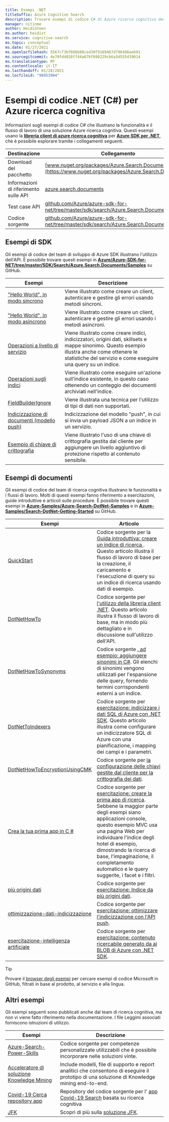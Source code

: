```yaml
---
title: Esempi .NET
titleSuffix: Azure Cognitive Search
description: Trovare esempi di codice C# di Azure ricerca cognitiva demo che usano le librerie client .NET.
manager: nitinme
author: HeidiSteen
ms.author: heidist
ms.service: cognitive-search
ms.topic: conceptual
ms.date: 01/27/2021
ms.openlocfilehash: 5567cf3bf606b08ce430f9189467d796498ae691
ms.sourcegitcommit: 4e70fd4028ff44a676f698229cb6a3d555439014
ms.translationtype: MT
ms.contentlocale: it-IT
ms.lasthandoff: 01/28/2021
ms.locfileid: "98953904"
---
```

# <a name="net-c-code-samples-for-azure-cognitive-search"></a>Esempi di codice .NET (C#) per Azure ricerca cognitiva

Informazioni sugli esempi di codice C# che illustrano la funzionalità e il flusso di lavoro di una soluzione Azure ricerca cognitiva. Questi esempi usano la [**libreria client di azure ricerca cognitiva**](/dotnet/api/overview/azure/search) per [**Azure SDK per .NET**](/dotnet/azure/), che è possibile esplorare tramite i collegamenti seguenti.

| Destinazione | Collegamento |
|--------|------|
| Download del pacchetto | [www.nuget.org/packages/Azure.Search.Documents/](https://www.nuget.org/packages/Azure.Search.Documents/) |
| Informazioni di riferimento sulle API | [azure.search.documents](/dotnet/api/azure.search.documents)  |
| Test case API | [github.com/Azure/azure-sdk-for-net/tree/master/sdk/search/Azure.Search.Documents/test](https://github.com/Azure/azure-sdk-for-net/tree/master/sdk/search/Azure.Search.Documents/tests) |
| Codice sorgente | [github.com/Azure/azure-sdk-for-net/tree/master/sdk/search/Azure.Search.Documents/src](https://github.com/Azure/azure-sdk-for-net/tree/master/sdk/search/Azure.Search.Documents/src)  |

## <a name="sdk-samples"></a>Esempi di SDK

Gli esempi di codice del team di sviluppo di Azure SDK illustrano l'utilizzo dell'API. È possibile trovare questi esempi in [**Azure/Azure-SDK-for-NET/tree/master/SDK/Search/Azure.Search.Documents/Samples**](https://github.com/Azure/azure-sdk-for-net/blob/master/sdk/search/Azure.Search.Documents/samples/) su GitHub.

| Esempi | Descrizione |
|---------|-------------|
| ["Hello World", in modo sincrono](https://github.com/Azure/azure-sdk-for-net/blob/master/sdk/search/Azure.Search.Documents/samples/Sample01a_HelloWorld.md) | Viene illustrato come creare un client, autenticare e gestire gli errori usando metodi sincroni.|
| ["Hello World", in modo asincrono](https://github.com/Azure/azure-sdk-for-net/blob/master/sdk/search/Azure.Search.Documents/samples/Sample01b_HelloWorldAsync.md) | Viene illustrato come creare un client, autenticare e gestire gli errori usando i metodi asincroni.  |
| [Operazioni a livello di servizio](https://github.com/Azure/azure-sdk-for-net/blob/master/sdk/search/Azure.Search.Documents/samples/Sample02_Service.md) | Viene illustrato come creare indici, indicizzatori, origini dati, skillsets e mappe sinonimo. Questo esempio illustra anche come ottenere le statistiche del servizio e come eseguire una query su un indice.  |
| [Operazioni sugli indici](https://github.com/Azure/azure-sdk-for-net/blob/master/sdk/search/Azure.Search.Documents/samples/Sample03_Index.md) | Viene illustrato come eseguire un'azione sull'indice esistente, in questo caso ottenendo un conteggio dei documenti archiviati nell'indice.  |
| [FieldBuilderIgnore](https://github.com/Azure/azure-sdk-for-net/blob/master/sdk/search/Azure.Search.Documents/samples/Sample04_FieldBuilderIgnore.md) | Viene illustrata una tecnica per l'utilizzo di tipi di dati non supportati.  |
| [Indicizzazione di documenti (modello push)](https://github.com/Azure/azure-sdk-for-net/blob/master/sdk/search/Azure.Search.Documents/samples/Sample05_IndexingDocuments.md) | Indicizzazione del modello "push", in cui si invia un payload JSON a un indice in un servizio.   |
| [Esempio di chiave di crittografia](https://github.com/Azure/azure-sdk-for-net/blob/master/sdk/search/Azure.Search.Documents/samples/Sample06_EncryptedIndex.md) | Viene illustrato l'uso di una chiave di crittografia gestita dal cliente per aggiungere un livello aggiuntivo di protezione rispetto al contenuto sensibile.  |

## <a name="doc-samples"></a>Esempi di documenti

Gli esempi di codice del team di ricerca cognitiva illustrano le funzionalità e i flussi di lavoro. Molti di questi esempi fanno riferimento a esercitazioni, guide introduttive e articoli sulle procedure. È possibile trovare questi esempi in [**Azure-Samples/Azure-Search-DotNet-Samples**](https://github.com/Azure-Samples/azure-search-dotnet-samples) e in [**Azure-Samples/Search-DotNet-Getting-Started**](https://github.com/Azure-Samples/search-dotnet-getting-started/) su GitHub.

| Esempi | Articolo  |
|---------|-------------|
| [QuickStart](https://github.com/Azure-Samples/azure-search-dotnet-samples/tree/master/quickstart) | Codice sorgente per la [Guida introduttiva: creare un indice di ricerca ](search-get-started-dotnet.md). Questo articolo illustra il flusso di lavoro di base per la creazione, il caricamento e l'esecuzione di query su un indice di ricerca usando dati di esempio. |
| [DotNetHowTo](https://github.com/Azure-Samples/search-dotnet-getting-started/tree/master/DotNetHowTo)  | Codice sorgente per [l'utilizzo della libreria client .NET](search-howto-dotnet-sdk.md). Questo articolo illustra il flusso di lavoro di base, ma in modo più dettagliato e in discussione sull'utilizzo dell'API.  |
| [DotNetHowToSynonyms](https://github.com/Azure-Samples/search-dotnet-getting-started/tree/master/DotNetHowToSynonyms)  | Codice sorgente [, ad esempio: aggiungere sinonimi in C#](search-synonyms-tutorial-sdk.md). Gli elenchi di sinonimi vengono utilizzati per l'espansione delle query, fornendo termini corrispondenti esterni a un indice. |
| [DotNetToIndexers](https://github.com/Azure-Samples/search-dotnet-getting-started/tree/master/DotNetHowToIndexers) | Codice sorgente per [esercitazione: indicizzare i dati SQL di Azure con .NET SDK](search-indexer-tutorial.md). Questo articolo illustra come configurare un indicizzatore SQL di Azure con una pianificazione, i mapping dei campi e i parametri.  |
| [DotNetHowToEncryptionUsingCMK](https://github.com/Azure-Samples/search-dotnet-getting-started/tree/master/DotNetHowToEncryptionUsingCMK)  | Codice sorgente per [la configurazione delle chiavi gestite dal cliente per la crittografia dei dati](search-security-manage-encryption-keys.md). |
| [Crea la tua prima app in C #](https://github.com/Azure-Samples/azure-search-dotnet-samples/tree/master/create-first-app/v11) |  Codice sorgente per [esercitazione: creare la prima app di ricerca](tutorial-csharp-create-first-app.md). Sebbene la maggior parte degli esempi siano applicazioni console, questo esempio MVC usa una pagina Web per individuare l'indice degli hotel di esempio, dimostrando la ricerca di base, l'impaginazione, il completamento automatico e le query suggerite, i facet e i filtri. |
| [più origini dati](https://github.com/Azure-Samples/azure-search-dotnet-samples/tree/master/multiple-data-sources)  | Codice sorgente per [esercitazione: Indice da più origini dati](tutorial-multiple-data-sources.md). |
|  [ottimizzazione-dati-indicizzazione](https://github.com/Azure-Samples/azure-search-dotnet-samples/tree/master/optimize-data-indexing) | Codice sorgente per [esercitazione: ottimizzare l'indicizzazione con l'API push](tutorial-optimize-indexing-push-api.md).  |
| [esercitazione-intelligenza artificiale](https://github.com/Azure-Samples/azure-search-dotnet-samples/tree/master/tutorial-ai-enrichment)  | Codice sorgente per [esercitazione: contenuto ricercabile generato da ai BLOB di Azure con .NET SDK](cognitive-search-tutorial-blob-dotnet.md).  |

> [!Tip]
> Provare il [browser degli esempi](/samples/browse/?languages=csharp&products=azure-cognitive-search) per cercare esempi di codice Microsoft in GitHub, filtrati in base al prodotto, al servizio e alla lingua.

## <a name="other-samples"></a>Altri esempi

Gli esempi seguenti sono pubblicati anche dal team di ricerca cognitiva, ma non vi viene fatto riferimento nella documentazione. I file Leggimi associati forniscono istruzioni di utilizzo.

| Esempi | Descrizione |
|---------|-------------|
| [Azure-Search-Power-Skills](https://github.com/Azure-Samples/azure-search-power-skills)  | Codice sorgente per competenze personalizzate utilizzabili che è possibile incorporare nelle soluzioni vinte.  |
| [Acceleratore di soluzione Knowledge Mining](/samples/azure-samples/azure-search-knowledge-mining/azure-search-knowledge-mining/) | Include modelli, file di supporto e report analitici che consentono di eseguire il prototipo di una soluzione di Knowledge mining end-to-end.  |
| [Covid-19 Cerca repository app](https://github.com/liamca/covid19search) | Repository del codice sorgente per l' [app Covid-19 Search](https://covid19search.azurewebsites.net/) basata su ricerca cognitiva |
| [JFK](https://github.com/Microsoft/AzureSearch_JFK_Files) | Scopri di più sulla [soluzione JFK](https://www.microsoft.com/ai/ai-lab-jfk-files). |